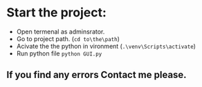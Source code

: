 
# Start the project:
- Open termenal as adminsrator.
- Go to project path. (`cd to\the\path`)
- Acivate the the python in vironment (`.\venv\Scripts\activate`)
- Run python file `python GUI.py`

## If you find any errors Contact me please.
